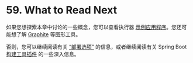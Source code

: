 # 59. What to Read Next

如果您想探索本章中讨论的一些概念，您可以查看执行器 [示例应用程序](https://github.com/spring-projects/spring-boot/tree/v2.0.2.RELEASE/spring-boot-samples)。您还可能想了解 [Graphite](http://graphite.wikidot.com/) 等图形工具。

否则，您可以继续阅读有关 [“部署选项”](https://docs.spring.io/spring-boot/docs/2.0.2.RELEASE/reference/htmlsingle/#deployment) 的信息，或者继续阅读有关 Spring Boot [构建工具插件](https://docs.spring.io/spring-boot/docs/2.0.2.RELEASE/reference/htmlsingle/#build-tool-plugins) 的一些深入信息。